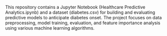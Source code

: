This repository contains a Jupyter Notebook (Healthcare Predictive Analytics.ipynb) and a dataset (diabetes.csv) for building and evaluating predictive models to anticipate diabetes onset. The project focuses on data preprocessing, model training, evaluation, and feature importance analysis using various machine learning algorithms.


